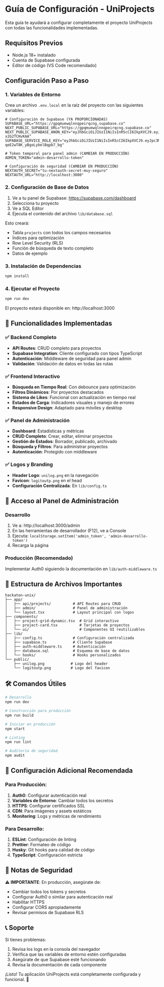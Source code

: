 # Guía de Configuración - UniProjects

Esta guía te ayudará a configurar completamente el proyecto UniProjects con todas las funcionalidades implementadas.

## Requisitos Previos

- Node.js 18+ instalado
- Cuenta de Supabase configurada
- Editor de código (VS Code recomendado)

## Configuración Paso a Paso

### 1. Variables de Entorno

Crea un archivo `.env.local` en la raíz del proyecto con las siguientes variables:

```env
# Configuración de Supabase (YA PROPORCIONADAS)
SUPABASE_URL="https://gpqmuewqlnnqpeirqcng.supabase.co"
NEXT_PUBLIC_SUPABASE_URL="https://gpqmuewqlnnqpeirqcng.supabase.co"
NEXT_PUBLIC_SUPABASE_ANON_KEY="eyJhbGciOiJIUzI1NiIsInR5cCI6IkpXVCJ9.eyJpc3MiOiJzdXBhYmFzZSIsInJlZiI6ImdwcW11ZXdxbG5ucXBlaXJxY25nIiwicm9sZSI6ImFub24iLCJpYXQiOjE3NTkzNTQ2NzgsImV4cCI6MjA3NDkzMDY3OH0.XcD1zilUZfWmzJEiowThwm9QJJ5tTiQ-x2G2TCHvKAA"
SUPABASE_SERVICE_ROLE_KEY="eyJhbGciOiJIUzI1NiIsInR5cCI6IkpXVCJ9.eyJpc3MiOiJzdXBhYmFzZSIsInJlZiI6ImdwcW11ZXdxbG5ucXBlaXJxY25nIiwicm9sZSI6InNlcnZpY2Vfcm9sZSIsImlhdCI6MTc1OTM1NDY3OCwiZXhwIjoyMDc0OTMwNjc4fQ.AtLSYltbbqahM_w3-qeE2wT8K_yBgoLybelBqpb7_bg"

# Token temporal para panel admin (CAMBIAR EN PRODUCCIÓN)
ADMIN_TOKEN="admin-desarrollo-token"

# Configuración de seguridad (CAMBIAR EN PRODUCCIÓN)
NEXTAUTH_SECRET="tu-nextauth-secret-muy-seguro"
NEXTAUTH_URL="http://localhost:3000"
```

### 2. Configuración de Base de Datos

1. Ve a tu panel de Supabase: https://supabase.com/dashboard
2. Selecciona tu proyecto
3. Ve a SQL Editor
4. Ejecuta el contenido del archivo `lib/database.sql`

Esto creará:
- Tabla `projects` con todos los campos necesarios
- Índices para optimización
- Row Level Security (RLS)
- Función de búsqueda de texto completo
- Datos de ejemplo

### 3. Instalación de Dependencias

```bash
npm install
```

### 4. Ejecutar el Proyecto

```bash
npm run dev
```

El proyecto estará disponible en: http://localhost:3000

## 🎯 Funcionalidades Implementadas

### ✅ Backend Completo
- **API Routes**: CRUD completo para proyectos
- **Supabase Integration**: Cliente configurado con tipos TypeScript
- **Autenticación**: Middleware de seguridad para panel admin
- **Validación**: Validación de datos en todas las rutas

### ✅ Frontend Interactivo
- **Búsqueda en Tiempo Real**: Con debounce para optimización
- **Filtros Dinámicos**: Por proyectos destacados
- **Sistema de Likes**: Funcional con actualización en tiempo real
- **Estados de Carga**: Indicadores visuales y manejo de errores
- **Responsive Design**: Adaptado para móviles y desktop

### ✅ Panel de Administración
- **Dashboard**: Estadísticas y métricas
- **CRUD Completo**: Crear, editar, eliminar proyectos
- **Gestión de Estados**: Borrador, publicado, archivado
- **Búsqueda y Filtros**: Para administrar proyectos
- **Autenticación**: Protegido con middleware

### ✅ Logos y Branding
- **Header Logo**: `unilog.png` en la navegación
- **Favicon**: `logitoutp.png` en el head
- **Configuración Centralizada**: En `lib/config.ts`

## 🔐 Acceso al Panel de Administración

### Desarrollo
1. Ve a: http://localhost:3000/admin
2. En las herramientas de desarrollador (F12), ve a Console
3. Ejecuta: `localStorage.setItem('admin_token', 'admin-desarrollo-token')`
4. Recarga la página

### Producción (Recomendado)
Implementar Auth0 siguiendo la documentación en `lib/auth-middleware.ts`

## 📁 Estructura de Archivos Importantes

```
hackaton-unix/
├── app/
│   ├── api/projects/          # API Routes para CRUD
│   ├── admin/                 # Panel de administración
│   └── layout.tsx             # Layout principal con logos
├── components/
│   ├── project-grid-dynamic.tsx  # Grid interactivo
│   ├── project-card.tsx          # Tarjetas de proyectos
│   └── ui/                       # Componentes UI reutilizables
├── lib/
│   ├── config.ts              # Configuración centralizada
│   ├── supabase.ts            # Cliente Supabase
│   ├── auth-middleware.ts     # Autenticación
│   ├── database.sql           # Esquema de base de datos
│   └── hooks/                 # Hooks personalizados
└── public/
    ├── unilog.png            # Logo del header
    └── logitoutp.png         # Logo del favicon
```

## 🛠️ Comandos Útiles

```bash
# Desarrollo
npm run dev

# Construcción para producción
npm run build

# Iniciar en producción
npm start

# Linting
npm run lint

# Auditoría de seguridad
npm audit
```

## 🔧 Configuración Adicional Recomendada

### Para Producción:
1. **Auth0**: Configurar autenticación real
2. **Variables de Entorno**: Cambiar todos los secretos
3. **HTTPS**: Configurar certificados SSL
4. **CDN**: Para imágenes y assets estáticos
5. **Monitoring**: Logs y métricas de rendimiento

### Para Desarrollo:
1. **ESLint**: Configuración de linting
2. **Prettier**: Formateo de código
3. **Husky**: Git hooks para calidad de código
4. **TypeScript**: Configuración estricta

## 🚨 Notas de Seguridad

⚠️ **IMPORTANTE**: En producción, asegúrate de:
- Cambiar todos los tokens y secretos
- Configurar Auth0 o similar para autenticación real
- Habilitar HTTPS
- Configurar CORS apropiadamente
- Revisar permisos de Supabase RLS

## 📞 Soporte

Si tienes problemas:
1. Revisa los logs en la consola del navegador
2. Verifica que las variables de entorno estén configuradas
3. Asegúrate de que Supabase esté funcionando
4. Revisa la documentación de cada componente

¡Listo! Tu aplicación UniProjects está completamente configurada y funcional. 🎉
